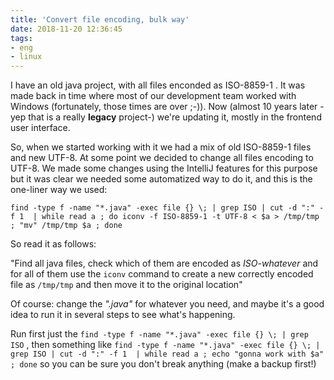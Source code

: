 ```yaml
---
title: 'Convert file encoding, bulk way'
date: 2018-11-20 12:36:45
tags:
- eng
- linux
---
```


I have an old java project, with all files enconded as ISO-8859-1 . It was made back in time where most of our development team worked with Windows (fortunately, those times are over ;-)).  Now (almost 10 years later -yep that is a really **legacy** project-) we're updating it, mostly in the frontend user interface.

So, when we started working with it we had a mix of old ISO-8859-1 files and new UTF-8. At some point we decided to change all files encoding to UTF-8. We made some changes using the IntelliJ features for this purpose but it was clear we needed some automatized way to do it, and this is the one-liner way we used:


```
find -type f -name "*.java" -exec file {} \; | grep ISO | cut -d ":" -f 1  | while read a ; do iconv -f ISO-8859-1 -t UTF-8 < $a > /tmp/tmp ; "mv" /tmp/tmp $a ; done
```

So read it as follows:

"Find all java files, check which of them are encoded as *ISO-whatever* and for all of them use the `iconv` command to create a new correctly encoded file as `/tmp/tmp` and then move it to the original location"

Of course: change the *".java"* for whatever you need, and maybe it's a good idea to run it in several steps to see what's happening.

Run first just the `find -type f -name "*.java" -exec file {} \; | grep ISO` , then something like `find -type f -name "*.java" -exec file {} \; | grep ISO | cut -d ":" -f 1  | while read a ; echo "gonna work with $a" ; done` so you can be sure you don't break anything (make a backup first!)




